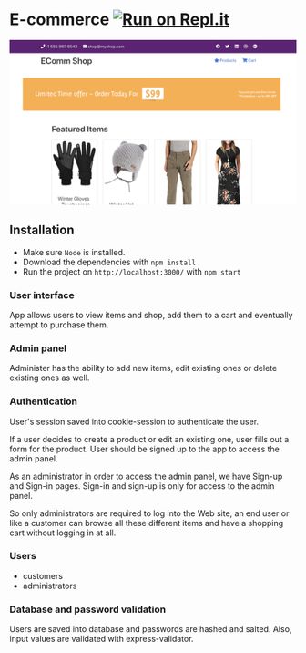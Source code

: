 # E-commerce [![Run on Repl.it](https://repl.it/badge/github/hulyak/e-commerce)](https://repl.it/github/hulyak/e-commerce)

![project](public/images/project.png)

## Installation

- Make sure `Node` is installed.
- Download the dependencies with `npm install`
- Run the project on `http://localhost:3000/` with `npm start`

### User interface 

App allows users to view items and shop, add them to a cart and eventually attempt to purchase them.

### Admin panel 

Administer has the ability to add new items, edit existing ones or delete existing ones as well.

### Authentication 

User's session saved into cookie-session to authenticate the user.

If a user decides to create a product or edit an existing one, user fills out a form for the product. User should be signed up to the app to access the admin panel.

As an administrator in order to access the admin panel, we have Sign-up and Sign-in pages. Sign-in and sign-up is only for access
to the admin panel.

So only administrators are required to log into the Web site, an end user or like a customer can browse all these different items and have a shopping cart without logging in at all.

### Users

- customers
- administrators 

### Database and password validation

Users are saved into database and passwords are hashed and salted. Also, input values are validated with express-validator.









